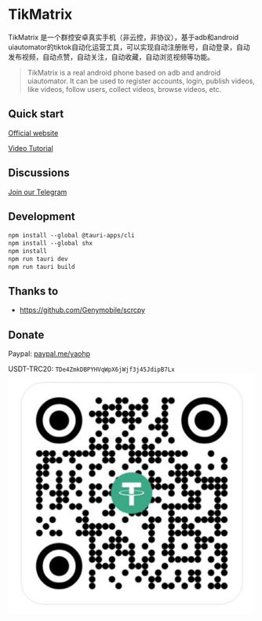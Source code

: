 # TikMatrix

TikMatrix 是一个群控安卓真实手机（非云控，非协议），基于adb和android uiautomator的tiktok自动化运营工具，可以实现自动注册账号，自动登录，自动发布视频，自动点赞，自动关注，自动收藏，自动浏览视频等功能。
> TikMatrix is a real android phone based on adb and android uiautomator. It can be used to register accounts, login, publish videos, like videos, follow users, collect videos, browse videos, etc.

## Quick start

[Official website](https://www.tikmatrix.com)

[Video Tutorial](https://www.youtube.com/@tikmatrix)

## Discussions

[Join our Telegram](https://t.me/+iGhozoBfAbI5YmE1)

## Development

```shell
npm install --global @tauri-apps/cli
npm install --global shx
npm install
npm run tauri dev
npm run tauri build
```

## Thanks to

* <https://github.com/Genymobile/scrcpy>

## Donate

Paypal: [paypal.me/yaohp](https://paypal.me/yaohp)

USDT-TRC20: `TDe4ZmkDBPYHVqWpX6jWjf3j45JdipB7Lx`
![ustd](usdt.png)
